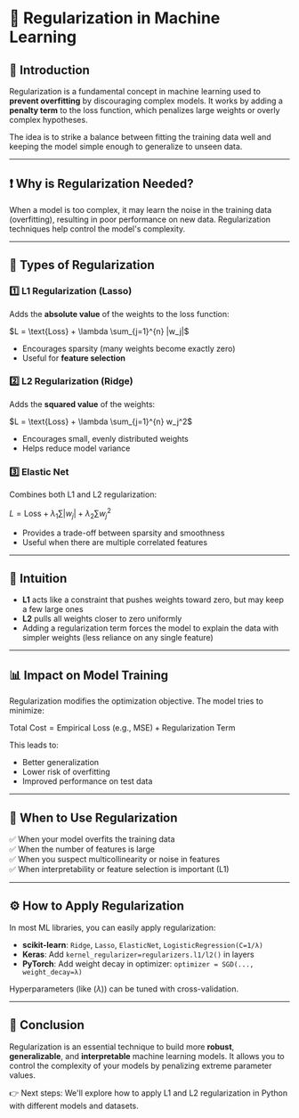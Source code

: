 # 📘 Regularization in Machine Learning

## 📌 Introduction
Regularization is a fundamental concept in machine learning used to **prevent overfitting** by discouraging complex models. It works by adding a **penalty term** to the loss function, which penalizes large weights or overly complex hypotheses.

The idea is to strike a balance between fitting the training data well and keeping the model simple enough to generalize to unseen data.

---

## ❗ Why is Regularization Needed?
When a model is too complex, it may learn the noise in the training data (overfitting), resulting in poor performance on new data. Regularization techniques help control the model's complexity.

---

## 🔧 Types of Regularization

### 1️⃣ L1 Regularization (Lasso)
Adds the **absolute value** of the weights to the loss function:

$L = \text{Loss} + \lambda \sum_{j=1}^{n} |w_j|$

- Encourages sparsity (many weights become exactly zero)
- Useful for **feature selection**

### 2️⃣ L2 Regularization (Ridge)
Adds the **squared value** of the weights:

$L = \text{Loss} + \lambda \sum_{j=1}^{n} w_j^2$

- Encourages small, evenly distributed weights
- Helps reduce model variance

### 3️⃣ Elastic Net
Combines both L1 and L2 regularization:

$L = \text{Loss} + \lambda_1 \sum |w_j| + \lambda_2 \sum w_j^2$

- Provides a trade-off between sparsity and smoothness
- Useful when there are multiple correlated features

---

## 🧠 Intuition
- **L1** acts like a constraint that pushes weights toward zero, but may keep a few large ones
- **L2** pulls all weights closer to zero uniformly
- Adding a regularization term forces the model to explain the data with simpler weights (less reliance on any single feature)

---

## 📊 Impact on Model Training
Regularization modifies the optimization objective. The model tries to minimize:

$\text{Total Cost} = \text{Empirical Loss (e.g., MSE)} + \text{Regularization Term}$

This leads to:
- Better generalization
- Lower risk of overfitting
- Improved performance on test data

---

## 🧪 When to Use Regularization
✅ When your model overfits the training data  
✅ When the number of features is large  
✅ When you suspect multicollinearity or noise in features  
✅ When interpretability or feature selection is important (L1)

---

## ⚙️ How to Apply Regularization
In most ML libraries, you can easily apply regularization:
- **scikit-learn**: `Ridge`, `Lasso`, `ElasticNet`, `LogisticRegression(C=1/λ)`
- **Keras**: Add `kernel_regularizer=regularizers.l1/l2()` in layers
- **PyTorch**: Add weight decay in optimizer: `optimizer = SGD(..., weight_decay=λ)`

Hyperparameters (like $( \lambda )$) can be tuned with cross-validation.

---

## 📌 Conclusion
Regularization is an essential technique to build more **robust**, **generalizable**, and **interpretable** machine learning models. It allows you to control the complexity of your models by penalizing extreme parameter values.

👉 Next steps: We'll explore how to apply L1 and L2 regularization in Python with different models and datasets.